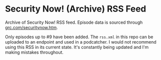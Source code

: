 # Security Now! (Archive) RSS Feed

Archive of Security Now! RSS feed. Episode data is sourced through [grc.com/securitynow.htm](https://www.grc.com/securitynow.htm).

Only episodes up to #9 have been added. The <code>rss.xml</code> in this repo can be uploaded to an endpoint and used in a podcatcher. I would not recommend using this RSS in its current state. It's constantly being updated and I'm making mistakes throughout.
